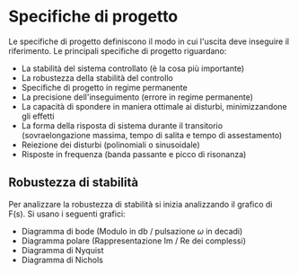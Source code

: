 # Specifiche di progetto
Le specifiche di progetto definiscono il modo in cui l'uscita deve inseguire il riferimento. Le principali specifiche di progetto riguardano:

- La stabilità del sistema controllato (è la cosa più importante)
- La robustezza della stabilità del controllo
- Specifiche di progetto in regime permanente 
- La precisione dell'inseguimento (errore in regime permanente)
- La capacità di spondere in maniera ottimale ai disturbi, minimizzandone gli effetti
- La forma della risposta di sistema durante il transitorio (sovraelongazione massima, tempo di salita e tempo di assestamento)
- Reiezione dei disturbi (polinomiali o sinusoidale)
- Risposte in frequenza (banda passante e picco di risonanza)

## Robustezza di stabilità
Per analizzare la robustezza di stabilità si inizia analizzando il grafico di F(s). Si usano i seguenti grafici:

 - Diagramma di bode (Modulo in db / pulsazione $\omega$ in decadi)
 - Diagramma polare (Rappresentazione Im / Re dei complessi)
 - Diagramma di Nyquist 
 - Diagramma di Nichols